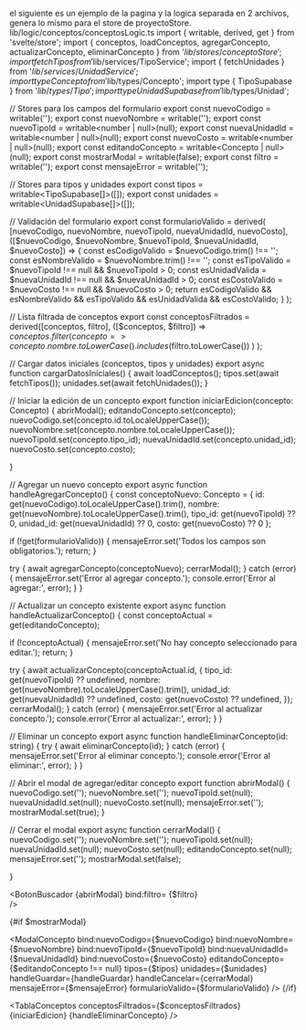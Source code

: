 
el siguiente es un ejemplo de la pagina y la logica separada en 2 archivos, genera lo mismo para el store de proyectoStore.
lib/logic/conceptos/conceptosLogic.ts
import { writable, derived, get } from 'svelte/store';
import { conceptos, loadConceptos, agregarConcepto, actualizarConcepto, eliminarConcepto } from '$lib/stores/conceptoStore';
import { fetchTipos } from '$lib/services/TipoService';
import { fetchUnidades } from '$lib/services/UnidadService';
import type { Concepto } from '$lib/types/Concepto';
import type { TipoSupabase } from '$lib/types/Tipo';
import type { UnidadSupabase } from '$lib/types/Unidad';

// Stores para los campos del formulario
export const nuevoCodigo = writable('');
export const nuevoNombre = writable('');
export const nuevoTipoId = writable<number | null>(null);
export const nuevaUnidadId = writable<number | null>(null);
export const nuevoCosto = writable<number | null>(null);
export const editandoConcepto = writable<Concepto | null>(null);
export const mostrarModal = writable(false);
export const filtro = writable('');
export const mensajeError = writable('');



// Stores para tipos y unidades
export const tipos = writable<TipoSupabase[]>([]);
export const unidades = writable<UnidadSupabase[]>([]);

// Validación del formulario
export const formularioValido = derived(
  [nuevoCodigo, nuevoNombre, nuevoTipoId, nuevaUnidadId, nuevoCosto],
  ([$nuevoCodigo, $nuevoNombre, $nuevoTipoId, $nuevaUnidadId, $nuevoCosto]) => {
    const esCodigoValido = $nuevoCodigo.trim() !== '';
    const esNombreValido = $nuevoNombre.trim() !== '';
    const esTipoValido = $nuevoTipoId !== null && $nuevoTipoId > 0;
    const esUnidadValida = $nuevaUnidadId !== null && $nuevaUnidadId > 0;
    const esCostoValido = $nuevoCosto !== null && $nuevoCosto > 0;
    return esCodigoValido && esNombreValido && esTipoValido && esUnidadValida && esCostoValido;
  }
);

// Lista filtrada de conceptos
export const conceptosFiltrados = derived([conceptos, filtro], ([$conceptos, $filtro]) =>
  $conceptos.filter(concepto =>
    concepto.nombre.toLowerCase().includes($filtro.toLowerCase())
  )
);

// Cargar datos iniciales (conceptos, tipos y unidades)
export async function cargarDatosIniciales() {
  await loadConceptos();
  tipos.set(await fetchTipos());
  unidades.set(await fetchUnidades());
}

// Iniciar la edición de un concepto
export function iniciarEdicion(concepto: Concepto) {
  abrirModal();
  editandoConcepto.set(concepto);
  nuevoCodigo.set(concepto.id.toLocaleUpperCase());
  nuevoNombre.set(concepto.nombre.toLocaleUpperCase());
  nuevoTipoId.set(concepto.tipo_id);
  nuevaUnidadId.set(concepto.unidad_id);
  nuevoCosto.set(concepto.costo);
  
}

// Agregar un nuevo concepto
export async function handleAgregarConcepto() {
  const conceptoNuevo: Concepto = {
    id: get(nuevoCodigo).toLocaleUpperCase().trim(),
    nombre: get(nuevoNombre).toLocaleUpperCase().trim(),
    tipo_id: get(nuevoTipoId) ?? 0,
    unidad_id: get(nuevaUnidadId) ?? 0,
    costo: get(nuevoCosto) ?? 0
  };

  if (!get(formularioValido)) {
    mensajeError.set('Todos los campos son obligatorios.');
    return;
  }

  try {
    await agregarConcepto(conceptoNuevo);
    cerrarModal();
  } catch (error) {
    mensajeError.set('Error al agregar concepto.');
    console.error('Error al agregar:', error);
  }
}

// Actualizar un concepto existente
export async function handleActualizarConcepto() {
  const conceptoActual = get(editandoConcepto);

  if (!conceptoActual) {
    mensajeError.set('No hay concepto seleccionado para editar.');
    return;
  }

  try {
    await actualizarConcepto(conceptoActual.id, {
      tipo_id: get(nuevoTipoId) ?? undefined,
      nombre: get(nuevoNombre).toLocaleUpperCase().trim(),
      unidad_id: get(nuevaUnidadId) ?? undefined,
      costo: get(nuevoCosto) ?? undefined,
    });
    cerrarModal();
  } catch (error) {
    mensajeError.set('Error al actualizar concepto.');
    console.error('Error al actualizar:', error);
  }
}

// Eliminar un concepto
export async function handleEliminarConcepto(id: string) {
  try {
    await eliminarConcepto(id);
  } catch (error) {
    mensajeError.set('Error al eliminar concepto.');
    console.error('Error al eliminar:', error);
  }
}

// Abrir el modal de agregar/editar concepto
export function abrirModal() {
  nuevoCodigo.set('');
  nuevoNombre.set('');
  nuevoTipoId.set(null);
  nuevaUnidadId.set(null);
  nuevoCosto.set(null);
  mensajeError.set('');
  mostrarModal.set(true);
}

// Cerrar el modal
export async function cerrarModal() {
  nuevoCodigo.set('');
  nuevoNombre.set('');
  nuevoTipoId.set(null);
  nuevaUnidadId.set(null);
  nuevoCosto.set(null);
  editandoConcepto.set(null);
  mensajeError.set('');
  mostrarModal.set(false);  

}

<script lang="ts">
  import {
    nuevoCodigo,
    nuevoNombre,
    nuevoTipoId,
    nuevaUnidadId,
    nuevoCosto,
    formularioValido,
    mensajeError,
    tipos,
    unidades,
    mostrarModal,
    conceptosFiltrados,
    cargarDatosIniciales,
    iniciarEdicion,
    handleAgregarConcepto,
    handleActualizarConcepto,
    handleEliminarConcepto,
    abrirModal,
    cerrarModal,
    editandoConcepto,
    filtro
  } from '$lib/logic/conceptos/conceptosLogic';

  import { onMount } from 'svelte';
  import ModalConcepto from './componentes/ModalConcepto.svelte';
  import TablaConceptos from './componentes/TablaConceptos.svelte';
	import BotonBuscador from './componentes/BotonBuscador.svelte';

  // Cargar los datos iniciales cuando el componente se monte
  onMount(async () => {
    await cargarDatosIniciales();
  });



  // Función para decidir si se guarda un nuevo concepto o se actualiza uno existente
  function handleGuardar() {
    if ($editandoConcepto) {
      handleActualizarConcepto();
    } else {
      handleAgregarConcepto();
    }
  }

</script>

<!-- Botón para abrir el modal -->
<BotonBuscador
  {abrirModal}
 bind:filtro= {$filtro}  
/>

{#if $mostrarModal}
  <!-- Modal de prueba con handleInputChange -->
  <ModalConcepto
  bind:nuevoCodigo={$nuevoCodigo}
  bind:nuevoNombre={$nuevoNombre}
  bind:nuevoTipoId={$nuevoTipoId}
  bind:nuevaUnidadId={$nuevaUnidadId}
  bind:nuevoCosto={$nuevoCosto}
  editandoConcepto={$editandoConcepto !== null}
  tipos={$tipos}
  unidades={$unidades}
  handleGuardar={handleGuardar}
  handleCancelar={cerrarModal}
  mensajeError={$mensajeError}
  formularioValido={$formularioValido}
  />
{/if}

<!-- Tabla de conceptos -->
<TablaConceptos 
  conceptosFiltrados={$conceptosFiltrados}
  {iniciarEdicion}
  {handleEliminarConcepto}
/>
